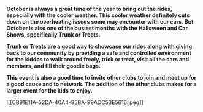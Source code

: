 **October is always a great time of the year to bring out the rides, especially with the cooler weather.  This cooler weather definitely cuts down on the overheating issues some may encounter with our cars.  But October is also one of the busiest months with the Halloween and Car Shows, specifically Trunk or Treats.**

**Trunk or Treats are a good way to showcase our rides along with giving back to our community by providing a safe and controlled environment for the kiddos to walk around freely, trick or treat, visit all the cars and members, and fill their goodie bags.** 

**This event is also a good time to invite other clubs to join and meet up for a good cause and to network. The addition of the other clubs makes for a larger event for the kids to enjoy.**


![[CB91E11A-52DA-40A4-95BA-99ADC53E5616.jpeg]]